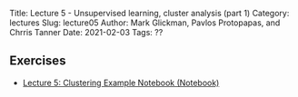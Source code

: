 Title: Lecture 5 - Unsupervised learning, cluster analysis (part 1)
Category: lectures
Slug: lecture05
Author: Mark Glickman, Pavlos Protopapas, and Chrris Tanner
Date: 2021-02-03
Tags: ??

## Exercises
- [Lecture 5: Clustering Example Notebook (Notebook)]({filename}notebook/cs109b_clustering_FINAL.ipynb)